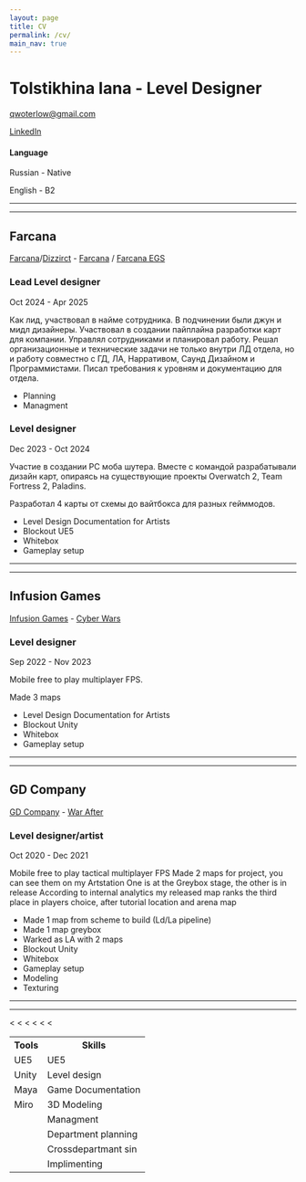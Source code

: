 ```yaml
---
layout: page
title: CV
permalink: /cv/
main_nav: true
---
```



<h1 id="headings">Tolstikhina Iana - Level Designer</h1>

qwoterlow@gmail.com


[LinkedIn](https://www.linkedin.com/in/ayrgedmar/)

<h4>Language</h4>

Russian - Native

English - B2


<hr>
<hr>

<h2>Farcana</h2>

[Farcana](https://www.linkedin.com/company/dizzaract/posts/?feedView=all)/[Dizzirct](https://www.dizzaract.com/) - [Farcana](https://www.farcana.com/) /
[Farcana EGS](https://store.epicgames.com/en-US/p/farcana-a75731)


<h3>Lead Level designer</h3>
Oct 2024 - Apr 2025

Как лид, участвовал в найме сотрудника. В подчинении были джун и мидл дизайнеры. Участвовал в создании пайплайна разработки карт для компании. Управлял сотрудниками и планировал работу. Решал организационные и технические задачи не только внутри ЛД отдела, но и работу совместно с ГД, ЛА, Нарративом, Саунд Дизайном и Программистами. Писал требования к уровням и документацию для отдела.

<ul> 
<li>Planning</li>
<li>Managment</li>
</ul>

<h3>Level designer</h3>
Dec 2023 - Oct 2024

Участие в создании PC моба шутера.
Вместе с командой разрабатывали дизайн карт, опираясь на существующие проекты Overwatch 2, Team
Fortress 2, Paladins.

Разработал 4 карты от схемы до вайтбокса для разных гейммодов.

<ul> 
<li>Level Design Documentation for Artists</li>
<li>Blockout UE5</li>
<li>Whitebox</li>
<li>Gameplay setup</li>
</ul>


<hr>
<hr>

<h2>Infusion Games</h2>

[Infusion Games](https://infusion.games/) - [Cyber Wars](https://infusion.games/#cyber)
<h3>Level designer </h3>
Sep 2022 - Nov 2023

Mobile free to play multiplayer FPS.

Made 3 maps

<ul> 
<li>Level Design Documentation for Artists</li>
<li>Blockout Unity</li>
<li>Whitebox</li>
<li>Gameplay setup</li>
</ul>

<hr>
<hr>
<h2>GD Company</h2>

[GD Company](https://www.linkedin.com/company/gdcompany/) - [War After](https://play.google.com/store/apps/details?id=com.gdcompany.modernshooter.warfareops)

<h3>Level designer/artist</h3>
Oct 2020 - Dec 2021

Mobile free to play tactical multiplayer FPS
Made 2 maps for project, you can see them on my Artstation
One is at the Greybox stage, the other is in release
According to internal analytics my released map ranks the third place in players choice, after tutorial location and arena map

<ul> 
<li>Made 1 map from scheme to build (Ld/La pipeline)</li>
<li>Made 1 map greybox</li>
<li>Warked as LA with 2 maps</li>
<li>Blockout Unity</li>
<li>Whitebox</li>
<li>Gameplay setup</li>
<li>Modeling</li>
<li>Texturing</li>
</ul>

<hr>
<hr>


<table cellspacing="3" cellpadding="0">

 <tr>
    <th>Tools</th><th>Skills</th>
  </tr>
  <tr>
    <td>UE5</td><td>UE5</td>
  </tr>
  <tr class="even">
    <td>Unity</td><td>Level design</td>
  </tr>
  <tr>
    <<td>Maya</td><td>Game Documentation</td>
  </tr>
   <tr>
    <<td>Miro</td><td>3D Modeling</td>
  </tr>
   <tr>
    <<td></td><td>Managment</td>
  </tr>
   <tr>
    <<td></td><td>Department planning</td>
  </tr>
   <tr>
    <<td></td><td>Crossdepartmant sin</td>
  </tr>
   <tr>
    <<td></td><td>Implimenting</td>
  </tr>
</table>
</div>
